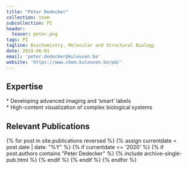 ```yaml
---
title: "Peter Dedecker"
collection: team
subcollection: PI
header:
  teaser: peter.png
tags: PI
tagline: Biochemistry, Molecular and Structural Biology
date: 2019-06-01
email: 'peter.dedecker@kuleuven.be'
website: 'https://www.chem.kuleuven.be/pd/'
---
```



<p align= "justify">
<h2> Expertise </h2>
* Developing advanced imaging and ‘smart’ labels <br>
* High-content visualization of complex biological systems <br>


<p align= "justify">
<h2> Relevant Publications </h2>
{% for post in site.publications reversed %}
{% assign currentdate = post.date | date: "%Y" %}
 {% if currentdate <= '2020' %}
  {% if post.authors contains "Peter Dedecker" %}
    {% include archive-single-pub.html %}
  {% endif %}
 {% endif %}
{% endfor %}
